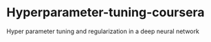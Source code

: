 # Hyperparameter-tuning-coursera
Hyper parameter tuning and regularization in a deep neural network
